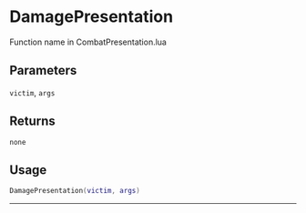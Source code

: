 # DamagePresentation
Function name in CombatPresentation.lua
## Parameters
`victim`, `args`
## Returns
`none`
## Usage
```lua
DamagePresentation(victim, args)
```
---
